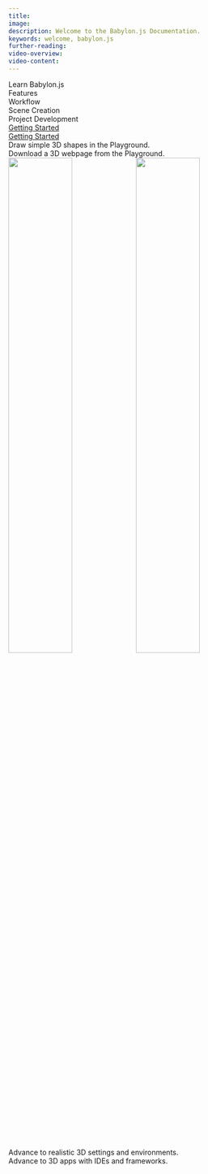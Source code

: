 ```yaml
---
title:
image:
description: Welcome to the Babylon.js Documentation.
keywords: welcome, babylon.js
further-reading:
video-overview:
video-content:
---
```


 

<div style={{width: "100%"}}>
<div style={{width: "100%", textAlign: "center", paddingTop: "1%", fontSize: "2em"}}>Learn Babylon.js</div>
<div style={{width: "50%", textAlign: "center", fontSize: "1.75em", float: "left", backgroundColor: "#DDDDDD"}}>Features</div><div style={{width: "50%", textAlign: "center", fontSize: "1.75em", float: "left", backgroundColor: "#AAAAAA"}}>Workflow</div>
<div style={{width: "50%", textAlign: "center", fontSize: "1.55em", float: "left", backgroundColor: "#DDDDDD"}}>Scene Creation</div><div style={{width: "50%", textAlign: "center", fontSize: "1.55em", float: "left", backgroundColor: "#AAAAAA"}}>Project Development</div>
<div style={{width: "50%", textAlign: "center", fontSize: "1.4em", float: "left", paddingTop: "1%", backgroundColor: "#DDDDDD"}}><a href = "/features/get_started">Getting Started</a></div>
<div style={{width: "50%", textAlign: "center", fontSize: "1.4em", float: "left", paddingTop: "1%", backgroundColor: "#AAAAAA"}}><a href = "/workflow/get_started">Getting Started</a></div>
<div style={{width: "50%", textAlign: "center", fontSize: "1.25em", float: "left", backgroundColor: "#DDDDDD"}}>Draw simple 3D shapes in the Playground.</div>
<div style={{width: "50%", textAlign: "center", fontSize: "1.25em", float: "left", backgroundColor: "#AAAAAA"}}>Download a 3D webpage from the Playground.</div>
<img src = "/img/home/home_jigsaw_leftA.png" width = "50%" /><img src = "/img/home/home_jigsaw_rightA.png" width = "50%" />
<div  style={{width: "50%", textAlign: "center", fontSize: "1.25em", float: "left", backgroundColor: "#DDDDDD"}}>Advance to realistic 3D settings and environments.</div>
<div  style={{width: "50%", textAlign: "center", fontSize: "1.25em", float: "left", backgroundColor: "#AAAAAA"}}>Advance to 3D apps with IDEs and frameworks.</div>
</div>
